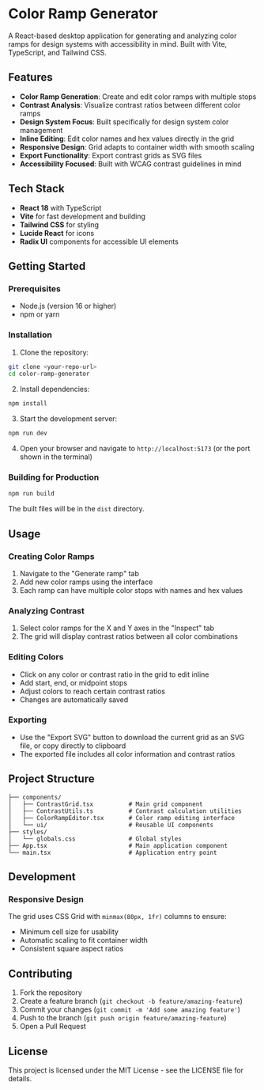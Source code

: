 # Color Ramp Generator

A React-based desktop application for generating and analyzing color ramps for design systems with accessibility in mind. Built with Vite, TypeScript, and Tailwind CSS.

## Features

- **Color Ramp Generation**: Create and edit color ramps with multiple stops
- **Contrast Analysis**: Visualize contrast ratios between different color ramps
- **Design System Focus**: Built specifically for design system color management
- **Inline Editing**: Edit color names and hex values directly in the grid
- **Responsive Design**: Grid adapts to container width with smooth scaling
- **Export Functionality**: Export contrast grids as SVG files
- **Accessibility Focused**: Built with WCAG contrast guidelines in mind

## Tech Stack

- **React 18** with TypeScript
- **Vite** for fast development and building
- **Tailwind CSS** for styling
- **Lucide React** for icons
- **Radix UI** components for accessible UI elements

## Getting Started

### Prerequisites

- Node.js (version 16 or higher)
- npm or yarn

### Installation

1. Clone the repository:
```bash
git clone <your-repo-url>
cd color-ramp-generator
```

2. Install dependencies:
```bash
npm install
```

3. Start the development server:
```bash
npm run dev
```

4. Open your browser and navigate to `http://localhost:5173` (or the port shown in the terminal)

### Building for Production

```bash
npm run build
```

The built files will be in the `dist` directory.

## Usage

### Creating Color Ramps

1. Navigate to the "Generate ramp" tab
2. Add new color ramps using the interface
3. Each ramp can have multiple color stops with names and hex values

### Analyzing Contrast

1. Select color ramps for the X and Y axes in the "Inspect" tab
2. The grid will display contrast ratios between all color combinations

### Editing Colors

- Click on any color or contrast ratio in the grid to edit inline
- Add start, end, or midpoint stops
- Adjust colors to reach certain contrast ratios
- Changes are automatically saved

### Exporting

- Use the "Export SVG" button to download the current grid as an SVG file, or copy directly to clipboard
- The exported file includes all color information and contrast ratios

## Project Structure

```
├── components/
│   ├── ContrastGrid.tsx          # Main grid component
│   ├── ContrastUtils.ts          # Contrast calculation utilities
│   ├── ColorRampEditor.tsx       # Color ramp editing interface
│   └── ui/                       # Reusable UI components
├── styles/
│   └── globals.css               # Global styles
├── App.tsx                       # Main application component
└── main.tsx                      # Application entry point
```

## Development

### Responsive Design

The grid uses CSS Grid with `minmax(80px, 1fr)` columns to ensure:
- Minimum cell size for usability
- Automatic scaling to fit container width
- Consistent square aspect ratios

## Contributing

1. Fork the repository
2. Create a feature branch (`git checkout -b feature/amazing-feature`)
3. Commit your changes (`git commit -m 'Add some amazing feature'`)
4. Push to the branch (`git push origin feature/amazing-feature`)
5. Open a Pull Request

## License

This project is licensed under the MIT License - see the LICENSE file for details.
